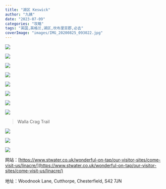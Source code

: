 ```yaml
---
title: "湖区 Keswick"
author: "九姨"
date: "2023-07-09"
categories: "攻略"
tags: "英国,英格兰,湖区,坎布里亚郡,必去"
coverImage: "images/IMG_20200825_093022.jpg"
---
```


>

![](images/IMG_20200824_170037.jpg)

>

![](images/IMG_20200824_170605.jpg)

>

![](images/IMG_20200828_151418.jpg)

>

![](images/IMG_20200828_155027.jpg)

>

![](images/IMG_20200824_180639.jpg)

>

![](images/IMG_20200824_181037.jpg)

>

![](images/IMG_20200824_183209.jpg)

>

![](images/IMG_20200824_184743.jpg)

> Walla Crag Trail

![](images/IMG_20200825_093022.jpg)

> 

![](images/IMG_20200824_203231.jpg)

> 

![](images/keswick.jpg)


网站：[https://www.stwater.co.uk/wonderful-on-tap/our-visitor-sites/come-visit-us/linacre/](https://www.stwater.co.uk/wonderful-on-tap/our-visitor-sites/come-visit-us/linacre/)

地址：Woodnook Lane, Cutthorpe, Chesterfield, S42 7JN
